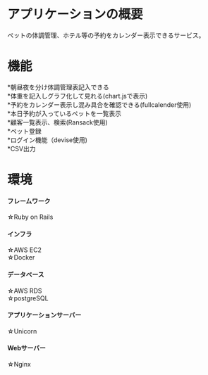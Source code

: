 # アプリケーションの概要

ペットの体調管理、ホテル等の予約をカレンダー表示できるサービス。

# 機能
*朝昼夜を分け体調管理表記入できる<br>
*体重を記入しグラフ化して見れる(chart.jsで表示)<br>
*予約をカレンダー表示し混み具合を確認できる(fullcalender使用)<br>
*本日予約が入っているペットを一覧表示<br>
*顧客一覧表示、検索(Ransack使用)<br>
*ペット登録<br>
*ログイン機能（devise使用)<br>
*CSV出力<br>

# 環境
#### フレームワーク<br>
☆Ruby on Rails<br>
#### インフラ<br>
☆AWS EC2<br>
☆Docker<br>
#### データベース<br>
☆AWS RDS<br>
☆postgreSQL<br>
#### アプリケーションサーバー<br>
☆Unicorn<br>
#### Webサーバー<br>
☆Nginx<br>
